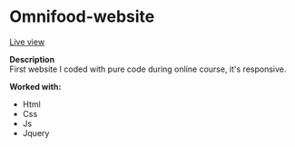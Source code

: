 # Omnifood-website

<a href="https://agile-fox.github.io/Omnifood-website/" target="_blank">Live view</a>

<b>Description</b> <br>
First website I coded with pure code during online course, it's responsive.
  
<b>Worked with:</b>
<ul>
  <li>Html</li>
  <li>Css</li>
  <li>Js</li>
  <li>Jquery</li>
</ul>
